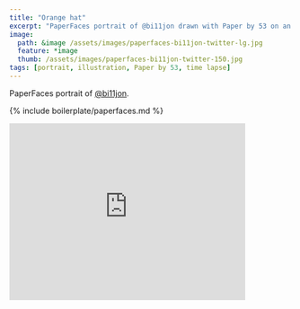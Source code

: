 ```yaml
---
title: "Orange hat"
excerpt: "PaperFaces portrait of @bi11jon drawn with Paper by 53 on an iPad."
image: 
  path: &image /assets/images/paperfaces-bi11jon-twitter-lg.jpg 
  feature: *image
  thumb: /assets/images/paperfaces-bi11jon-twitter-150.jpg
tags: [portrait, illustration, Paper by 53, time lapse]
---
```


PaperFaces portrait of [@bi11jon](http://twitter.com/bi11jon).

{% include boilerplate/paperfaces.md %}

<iframe width="420" height="315" src="https://www.youtube.com/embed/dRIxg-RYJ9g" frameborder="0"> </iframe>
